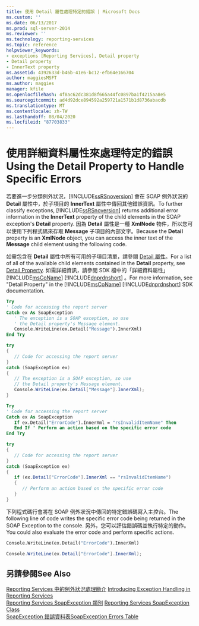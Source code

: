 ```yaml
---
title: 使用 Detail 屬性處理特定的錯誤 | Microsoft Docs
ms.custom: ''
ms.date: 06/13/2017
ms.prod: sql-server-2014
ms.reviewer: ''
ms.technology: reporting-services
ms.topic: reference
helpviewer_keywords:
- exceptions [Reporting Services], Detail property
- Detail property
- InnerText property
ms.assetid: 4392633d-b46b-41e6-bc12-efb64e166704
author: maggiesMSFT
ms.author: maggies
manager: kfile
ms.openlocfilehash: 4f8ac62dc381d8f665a44fc0897ba1f4215aa8e5
ms.sourcegitcommit: ad4d92dce894592a259721a1571b1d8736abacdb
ms.translationtype: MT
ms.contentlocale: zh-TW
ms.lasthandoff: 08/04/2020
ms.locfileid: "87703833"
---
```

# <a name="using-the-detail-property-to-handle-specific-errors"></a><span data-ttu-id="070f2-102">使用詳細資料屬性來處理特定的錯誤</span><span class="sxs-lookup"><span data-stu-id="070f2-102">Using the Detail Property to Handle Specific Errors</span></span>
  <span data-ttu-id="070f2-103">若要進一步分類例外狀況，[!INCLUDE[ssRSnoversion](../../../includes/ssrsnoversion-md.md)] 會在 SOAP 例外狀況的 **Detail** 屬性中，於子項目的 **InnerText** 屬性中傳回其他錯誤資訊。</span><span class="sxs-lookup"><span data-stu-id="070f2-103">To further classify exceptions, [!INCLUDE[ssRSnoversion](../../../includes/ssrsnoversion-md.md)] returns additional error information in the **InnerText** property of the child elements in the SOAP exception's **Detail** property.</span></span> <span data-ttu-id="070f2-104">因為 **Detail** 屬性是一種 **XmlNode** 物件，所以您可以使用下列程式碼來存取 **Message** 子項目的內部文字。</span><span class="sxs-lookup"><span data-stu-id="070f2-104">Because the **Detail** property is an **XmlNode** object, you can access the inner text of the **Message** child element using the following code.</span></span>  
  
 <span data-ttu-id="070f2-105">如需包含在 **Detail** 屬性中所有可用的子項目清單，請參閱 [Detail 屬性](../soapexception-class/detail-property.md)。</span><span class="sxs-lookup"><span data-stu-id="070f2-105">For a list of all of the available child elements contained in the **Detail** property, see [Detail Property](../soapexception-class/detail-property.md).</span></span> <span data-ttu-id="070f2-106">如需詳細資訊，請參閱 SDK 檔中的「詳細資料屬性」 [!INCLUDE[msCoName](../../../includes/msconame-md.md)] [!INCLUDE[dnprdnshort](../../../includes/dnprdnshort-md.md)] 。</span><span class="sxs-lookup"><span data-stu-id="070f2-106">For more information, see "Detail Property" in the [!INCLUDE[msCoName](../../../includes/msconame-md.md)] [!INCLUDE[dnprdnshort](../../../includes/dnprdnshort-md.md)] SDK documentation.</span></span>  
  
```vb  
Try  
' Code for accessing the report server  
Catch ex As SoapException  
   ' The exception is a SOAP exception, so use  
   ' the Detail property's Message element.  
   Console.WriteLine(ex.Detail("Message").InnerXml)  
End Try  
```  
  
```csharp  
try  
{  
   // Code for accessing the report server  
}  
catch (SoapException ex)  
{  
   // The exception is a SOAP exception, so use  
   // the Detail property's Message element.  
   Console.WriteLine(ex.Detail["Message"].InnerXml);  
}  
```  
  
```vb  
Try  
' Code for accessing the report server  
Catch ex As SoapException  
   If ex.Detail("ErrorCode").InnerXml = "rsInvalidItemName" Then  
   End If ' Perform an action based on the specific error code  
End Try  
```  
  
```csharp  
try  
{  
   // Code for accessing the report server  
}  
catch (SoapException ex)  
{  
   if (ex.Detail["ErrorCode"].InnerXml == "rsInvalidItemName")  
   {  
      // Perform an action based on the specific error code  
   }  
}  
```  
  
 <span data-ttu-id="070f2-107">下列程式碼行會將在 SOAP 例外狀況中傳回的特定錯誤碼寫入主控台。</span><span class="sxs-lookup"><span data-stu-id="070f2-107">The following line of code writes the specific error code being returned in the SOAP Exception to the console.</span></span> <span data-ttu-id="070f2-108">另外，您可以評估錯誤碼並執行特定的動作。</span><span class="sxs-lookup"><span data-stu-id="070f2-108">You could also evaluate the error code and perform specific actions.</span></span>  
  
```vb  
Console.WriteLine(ex.Detail("ErrorCode").InnerXml)  
```  
  
```csharp  
Console.WriteLine(ex.Detail["ErrorCode"].InnerXml);  
```  
  
## <a name="see-also"></a><span data-ttu-id="070f2-109">另請參閱</span><span class="sxs-lookup"><span data-stu-id="070f2-109">See Also</span></span>  
 <span data-ttu-id="070f2-110">[Reporting Services 中的例外狀況處理簡介](../introducing-exception-handling-in-reporting-services.md) </span><span class="sxs-lookup"><span data-stu-id="070f2-110">[Introducing Exception Handling in Reporting Services](../introducing-exception-handling-in-reporting-services.md) </span></span>  
 <span data-ttu-id="070f2-111">[Reporting Services SoapException 類別](../soapexception-class/reporting-services-soapexception-class.md) </span><span class="sxs-lookup"><span data-stu-id="070f2-111">[Reporting Services SoapException Class](../soapexception-class/reporting-services-soapexception-class.md) </span></span>  
 [<span data-ttu-id="070f2-112">SoapException 錯誤資料表</span><span class="sxs-lookup"><span data-stu-id="070f2-112">SoapException Errors Table</span></span>](../soapexception-class/soapexception-errors-table.md)  
  
  
